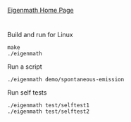 [Eigenmath Home Page](https://georgeweigt.github.io/index.html)

#

Build and run for Linux

```
make
./eigenmath
```

Run a script

```
./eigenmath demo/spontaneous-emission
```

Run self tests

```
./eigenmath test/selftest1
./eigenmath test/selftest2
```
